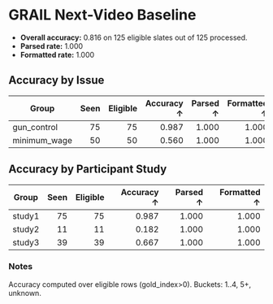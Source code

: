 # GRAIL Next-Video Baseline

- **Overall accuracy:** 0.816 on 125 eligible slates out of 125 processed.
- **Parsed rate:** 1.000
- **Formatted rate:** 1.000

## Accuracy by Issue

| Group | Seen | Eligible | Accuracy ↑ | Parsed ↑ | Formatted ↑ |
| --- | ---: | ---: | ---: | ---: | ---: |
| gun_control | 75 | 75 | 0.987 | 1.000 | 1.000 |
| minimum_wage | 50 | 50 | 0.560 | 1.000 | 1.000 |

## Accuracy by Participant Study

| Group | Seen | Eligible | Accuracy ↑ | Parsed ↑ | Formatted ↑ |
| --- | ---: | ---: | ---: | ---: | ---: |
| study1 | 75 | 75 | 0.987 | 1.000 | 1.000 |
| study2 | 11 | 11 | 0.182 | 1.000 | 1.000 |
| study3 | 39 | 39 | 0.667 | 1.000 | 1.000 |

### Notes

Accuracy computed over eligible rows (gold_index>0). Buckets: 1..4, 5+, unknown.
